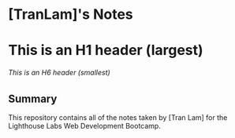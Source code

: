 # [TranLam]'s Notes
# This is an H1 header (largest)
###### This is an H6 header (smallest)

## Summary 
This repository contains all of the notes taken by [Tran Lam] for the Lighthouse Labs Web Development Bootcamp.